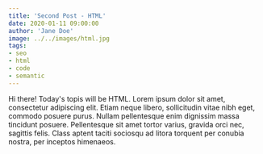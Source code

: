```yaml
---
title: 'Second Post - HTML'
date: 2020-01-11 09:00:00
author: 'Jane Doe'
image: ../../images/html.jpg
tags: 
- seo
- html
- code
- semantic
---
```


Hi there! Today's topis will be HTML.
Lorem ipsum dolor sit amet, consectetur adipiscing elit. Etiam neque libero, sollicitudin vitae nibh eget, commodo posuere purus. Nullam pellentesque enim dignissim massa tincidunt posuere. Pellentesque sit amet tortor varius, gravida orci nec, sagittis felis. Class aptent taciti sociosqu ad litora torquent per conubia nostra, per inceptos himenaeos.